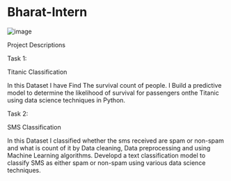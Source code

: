 # Bharat-Intern

![image](https://github.com/99-chetna/Bharat-Intern/assets/112334463/463bd611-9f78-4652-858d-c3a6ea714943)


Project Descriptions

Task 1:

Titanic Classification

In this Dataset I have Find The survival count of people. I  Build a predictive model to determine the likelihood of survival for passengers onthe Titanic using data science techniques
in Python.


Task 2:

SMS Classification

In this Dataset I classified whether the sms received are spam or non-spam and what is count of it by Data cleaning, Data preprocessing and using Machine Learning algorithms. Developd a text classification model to classify SMS as either spam or non-spam using various data science techniques.
